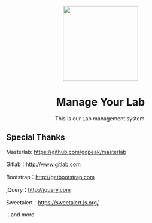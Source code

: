 <p align="center">
  <a href="http://www.masterlab.vip ">
    <img width="200" src="">
  </a>
</p>

<h1 align="center">Manage Your Lab </h1>

<div align="center">

This is our Lab management system.

</div>



## **Special Thanks**

Masterlab: https://github.com/gopeak/masterlab 

Gitlab：http://www.gitlab.com

Bootstrap：http://getbootstrap.com

jQuery：http://jquery.com

Sweetalert：https://sweetalert.js.org/

...and more
